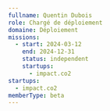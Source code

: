 ```yaml
---
fullname: Quentin Dubois
role: Chargé de déploiement
domaine: Déploiement
missions:
  - start: 2024-03-12
    end: 2024-12-31
    status: independent
    startups:
      - impact.co2
startups:
  - impact.co2
memberType: beta
---
```

